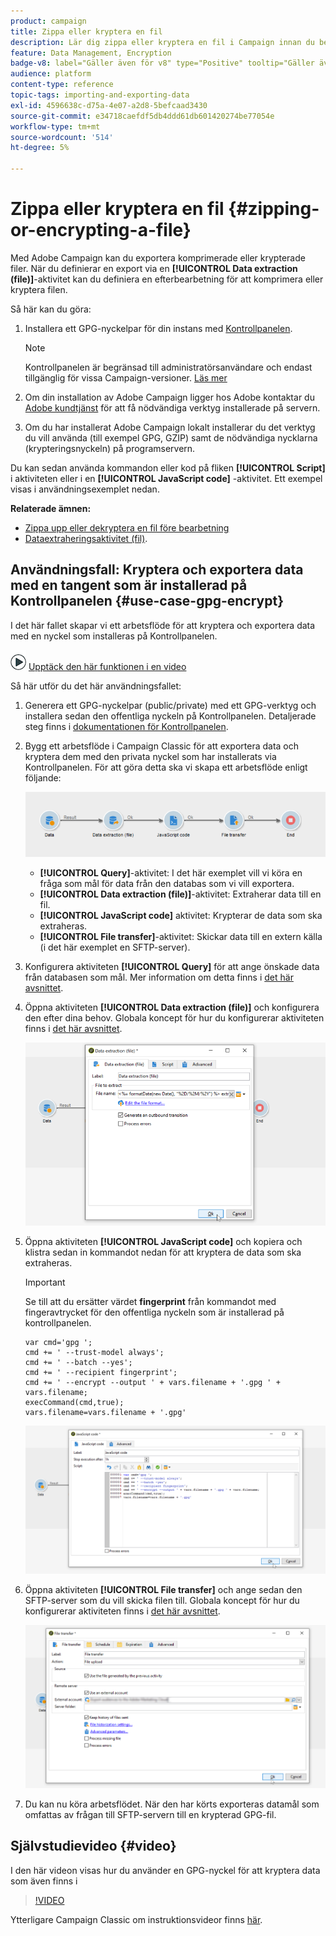 ```yaml
---
product: campaign
title: Zippa eller kryptera en fil
description: Lär dig zippa eller kryptera en fil i Campaign innan du bearbetar den
feature: Data Management, Encryption
badge-v8: label="Gäller även för v8" type="Positive" tooltip="Gäller även Campaign v8"
audience: platform
content-type: reference
topic-tags: importing-and-exporting-data
exl-id: 4596638c-d75a-4e07-a2d8-5befcaad3430
source-git-commit: e34718caefdf5db4ddd61db601420274be77054e
workflow-type: tm+mt
source-wordcount: '514'
ht-degree: 5%

---
```


# Zippa eller kryptera en fil {#zipping-or-encrypting-a-file}

Med Adobe Campaign kan du exportera komprimerade eller krypterade filer. När du definierar en export via en **[!UICONTROL Data extraction (file)]**-aktivitet kan du definiera en efterbearbetning för att komprimera eller kryptera filen.

Så här kan du göra:

1. Installera ett GPG-nyckelpar för din instans med [Kontrollpanelen](https://experienceleague.adobe.com/docs/control-panel/using/instances-settings/gpg-keys-management.html#encrypting-data).

   >[!NOTE]
   >
   >Kontrollpanelen är begränsad till administratörsanvändare och endast tillgänglig för vissa Campaign-versioner. [Läs mer](https://experienceleague.adobe.com/docs/control-panel/using/discover-control-panel/key-features.html?lang=sv)
   >

1. Om din installation av Adobe Campaign ligger hos Adobe kontaktar du [Adobe kundtjänst](https://helpx.adobe.com/se/enterprise/admin-guide.html/enterprise/using/support-for-experience-cloud.ug.html) för att få nödvändiga verktyg installerade på servern.
1. Om du har installerat Adobe Campaign lokalt installerar du det verktyg du vill använda (till exempel GPG, GZIP) samt de nödvändiga nycklarna (krypteringsnyckeln) på programservern.

Du kan sedan använda kommandon eller kod på fliken **[!UICONTROL Script]** i aktiviteten eller i en **[!UICONTROL JavaScript code]** -aktivitet. Ett exempel visas i användningsexemplet nedan.

**Relaterade ämnen:**

* [Zippa upp eller dekryptera en fil före bearbetning](../../platform/using/unzip-decrypt.md)
* [Dataextraheringsaktivitet (fil)](../../workflow/using/extraction-file.md).

## Användningsfall: Kryptera och exportera data med en tangent som är installerad på Kontrollpanelen {#use-case-gpg-encrypt}

I det här fallet skapar vi ett arbetsflöde för att kryptera och exportera data med en nyckel som installeras på Kontrollpanelen.

![](assets/do-not-localize/how-to-video.png) [Upptäck den här funktionen i en video](#video)

Så här utför du det här användningsfallet:

1. Generera ett GPG-nyckelpar (public/private) med ett GPG-verktyg och installera sedan den offentliga nyckeln på Kontrollpanelen. Detaljerade steg finns i [dokumentationen för Kontrollpanelen](https://experienceleague.adobe.com/docs/control-panel/using/instances-settings/gpg-keys-management.html#encrypting-data).

1. Bygg ett arbetsflöde i Campaign Classic för att exportera data och kryptera dem med den privata nyckel som har installerats via Kontrollpanelen. För att göra detta ska vi skapa ett arbetsflöde enligt följande:

   ![](assets/gpg-workflow-encrypt.png)

   * **[!UICONTROL Query]**-aktivitet: I det här exemplet vill vi köra en fråga som mål för data från den databas som vi vill exportera.
   * **[!UICONTROL Data extraction (file)]**-aktivitet: Extraherar data till en fil.
   * **[!UICONTROL JavaScript code]** aktivitet: Krypterar de data som ska extraheras.
   * **[!UICONTROL File transfer]**-aktivitet: Skickar data till en extern källa (i det här exemplet en SFTP-server).

1. Konfigurera aktiviteten **[!UICONTROL Query]** för att ange önskade data från databasen som mål. Mer information om detta finns i [det här avsnittet](../../workflow/using/query.md).

1. Öppna aktiviteten **[!UICONTROL Data extraction (file)]** och konfigurera den efter dina behov. Globala koncept för hur du konfigurerar aktiviteten finns i [det här avsnittet](../../workflow/using/extraction-file.md).

   ![](assets/gpg-data-extraction.png)

1. Öppna aktiviteten **[!UICONTROL JavaScript code]** och kopiera och klistra sedan in kommandot nedan för att kryptera de data som ska extraheras.

   >[!IMPORTANT]
   >
   >Se till att du ersätter värdet **fingerprint** från kommandot med fingeravtrycket för den offentliga nyckeln som är installerad på kontrollpanelen.

   ```
   var cmd='gpg ';
   cmd += ' --trust-model always';
   cmd += ' --batch --yes';
   cmd += ' --recipient fingerprint';
   cmd += ' --encrypt --output ' + vars.filename + '.gpg ' + vars.filename;
   execCommand(cmd,true);
   vars.filename=vars.filename + '.gpg'
   ```

   ![](assets/gpg-script.png)

1. Öppna aktiviteten **[!UICONTROL File transfer]** och ange sedan den SFTP-server som du vill skicka filen till. Globala koncept för hur du konfigurerar aktiviteten finns i [det här avsnittet](../../workflow/using/file-transfer.md).

   ![](assets/gpg-file-transfer.png)

1. Du kan nu köra arbetsflödet. När den har körts exporteras datamål som omfattas av frågan till SFTP-servern till en krypterad GPG-fil.

## Självstudievideo {#video}

I den här videon visas hur du använder en GPG-nyckel för att kryptera data som även finns i

>[!VIDEO](https://video.tv.adobe.com/v/36399?quality=12)

Ytterligare Campaign Classic om instruktionsvideor finns [här](https://experienceleague.adobe.com/docs/campaign-classic-learn/tutorials/overview.html?lang=sv).
